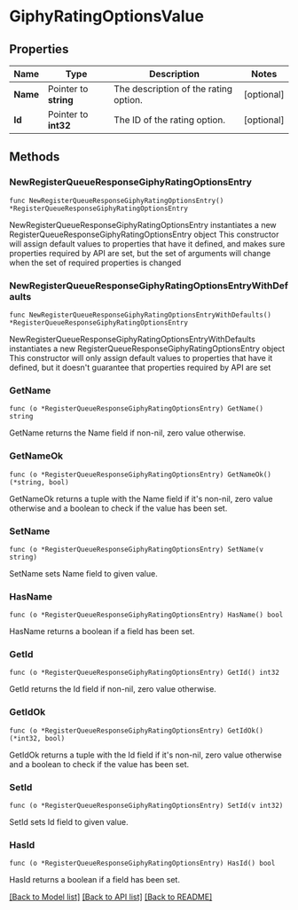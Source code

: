 # GiphyRatingOptionsValue

## Properties

Name | Type | Description | Notes
------------ | ------------- | ------------- | -------------
**Name** | Pointer to **string** | The description of the rating option.  | [optional] 
**Id** | Pointer to **int32** | The ID of the rating option.  | [optional] 

## Methods

### NewRegisterQueueResponseGiphyRatingOptionsEntry

`func NewRegisterQueueResponseGiphyRatingOptionsEntry() *RegisterQueueResponseGiphyRatingOptionsEntry`

NewRegisterQueueResponseGiphyRatingOptionsEntry instantiates a new RegisterQueueResponseGiphyRatingOptionsEntry object
This constructor will assign default values to properties that have it defined,
and makes sure properties required by API are set, but the set of arguments
will change when the set of required properties is changed

### NewRegisterQueueResponseGiphyRatingOptionsEntryWithDefaults

`func NewRegisterQueueResponseGiphyRatingOptionsEntryWithDefaults() *RegisterQueueResponseGiphyRatingOptionsEntry`

NewRegisterQueueResponseGiphyRatingOptionsEntryWithDefaults instantiates a new RegisterQueueResponseGiphyRatingOptionsEntry object
This constructor will only assign default values to properties that have it defined,
but it doesn't guarantee that properties required by API are set

### GetName

`func (o *RegisterQueueResponseGiphyRatingOptionsEntry) GetName() string`

GetName returns the Name field if non-nil, zero value otherwise.

### GetNameOk

`func (o *RegisterQueueResponseGiphyRatingOptionsEntry) GetNameOk() (*string, bool)`

GetNameOk returns a tuple with the Name field if it's non-nil, zero value otherwise
and a boolean to check if the value has been set.

### SetName

`func (o *RegisterQueueResponseGiphyRatingOptionsEntry) SetName(v string)`

SetName sets Name field to given value.

### HasName

`func (o *RegisterQueueResponseGiphyRatingOptionsEntry) HasName() bool`

HasName returns a boolean if a field has been set.

### GetId

`func (o *RegisterQueueResponseGiphyRatingOptionsEntry) GetId() int32`

GetId returns the Id field if non-nil, zero value otherwise.

### GetIdOk

`func (o *RegisterQueueResponseGiphyRatingOptionsEntry) GetIdOk() (*int32, bool)`

GetIdOk returns a tuple with the Id field if it's non-nil, zero value otherwise
and a boolean to check if the value has been set.

### SetId

`func (o *RegisterQueueResponseGiphyRatingOptionsEntry) SetId(v int32)`

SetId sets Id field to given value.

### HasId

`func (o *RegisterQueueResponseGiphyRatingOptionsEntry) HasId() bool`

HasId returns a boolean if a field has been set.


[[Back to Model list]](../README.md#documentation-for-models) [[Back to API list]](../README.md#documentation-for-api-endpoints) [[Back to README]](../README.md)


